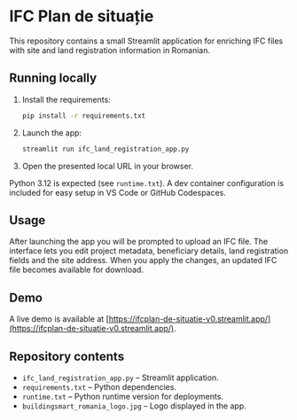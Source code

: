 # IFC Plan de situație

This repository contains a small Streamlit application for enriching IFC files with site and land registration information in Romanian.

## Running locally

1. Install the requirements:
   ```bash
   pip install -r requirements.txt
   ```
2. Launch the app:
   ```bash
   streamlit run ifc_land_registration_app.py
   ```
3. Open the presented local URL in your browser.

Python 3.12 is expected (see `runtime.txt`). A dev container configuration is included for easy setup in VS Code or GitHub Codespaces.

## Usage

After launching the app you will be prompted to upload an IFC file. The interface lets you edit project metadata, beneficiary details, land registration fields and the site address. When you apply the changes, an updated IFC file becomes available for download.

## Demo

A live demo is available at [https://ifcplan-de-situatie-v0.streamlit.app/](https://ifcplan-de-situatie-v0.streamlit.app/).

## Repository contents

- `ifc_land_registration_app.py` – Streamlit application.
- `requirements.txt` – Python dependencies.
- `runtime.txt` – Python runtime version for deployments.
- `buildingsmart_romania_logo.jpg` – Logo displayed in the app.

